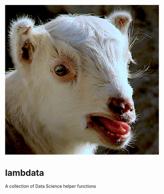 <div align="center">
  <img src="https://github.com/mpHarm88/lambdata/blob/master/lambdata.jpg.png"><br>
</div>

# lambdata
A collection of Data Science helper functions
